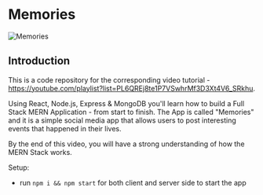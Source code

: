 # Memories  
    
![Memories](https://i.ibb.co/Z8Y0CJv/Screenshot-2020-10-30-at-11-10-04.png)
  
## Introduction
This is a code repository for the corresponding video tutorial - https://youtube.com/playlist?list=PL6QREj8te1P7VSwhrMf3D3Xt4V6_SRkhu.
  
Using React, Node.js, Express & MongoDB you'll learn how to build a Full Stack MERN Application - from start to finish. The App is called "Memories" and it is a simple social media app that allows users to post interesting events that happened in their lives.
 
By the end of this video, you will have a strong understanding of how the MERN Stack works.
 
Setup: 
- run ```npm i && npm start``` for both client and server side to start the app
 

